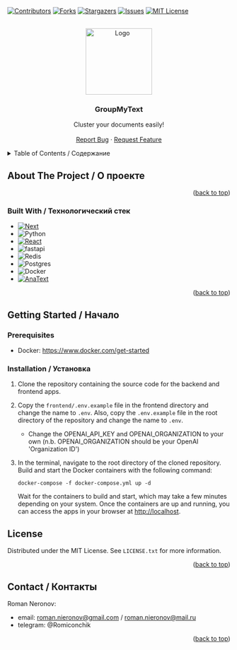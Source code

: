 [![Contributors][contributors-shield]][contributors-url]
[![Forks][forks-shield]][forks-url]
[![Stargazers][stars-shield]][stars-url]
[![Issues][issues-shield]][issues-url]
[![MIT License][license-shield]][license-url]


<!-- PROJECT LOGO -->
<br />
<div align="center">
  <a href="https://github.com/RomiconEZ/README-Template">
    <img src="images/mainlogo.jpg" alt="Logo" width="150" height="150">
  </a>

  <h3 align="center">GroupMyText</h3>

  <p align="center">
    Cluster your documents easily!
    <br />
    <br />
    <a href="https://github.com/RomiconEZ/README-Template/issues">Report Bug</a>
    ·
    <a href="https://github.com/RomiconEZ/README-Template/issues">Request Feature</a>
  </p>
</div>



<!-- TABLE OF CONTENTS -->
<details>
  <summary>Table of Contents / Содержание</summary>
  <ol>
    <li>
      <a href="#about-the-project">About The Project</a>
      <ul>
        <li><a href="#built-with">Built With</a></li>
      </ul>
    </li>
    <li>
      <a href="#getting-started">Getting Started</a>
        <ul>
        <li><a href="#Prerequisites">Prerequisites</a></li>
      </ul>
      <ul>
        <li><a href="#installation">Installation</a></li>
      </ul>
    </li>
    <li><a href="#usage">Usage</a></li>
    <li><a href="#roadmap">Roadmap</a></li>
    <li><a href="#license">License</a></li>
    <li><a href="#contact">Contact</a></li>
  </ol>
</details>



<!-- ABOUT THE PROJECT -->
## About The Project / О проекте

<p align="right">(<a href="#readme-top">back to top</a>)</p>



### Built With / Технологический стек

* [![Next][Next.js]][Next-url]
* ![Python][Python.com]
* [![React][React.js]][React-url]
* ![fastapi][fastapi.com]
* ![Redis][Redis.com]
* ![Postgres][Postgres.com]
* ![Docker][Docker.com]
* [![AnaText][AnaText.github]][AnaText-url]




<p align="right">(<a href="#readme-top">back to top</a>)</p>



<!-- GETTING STARTED -->
## Getting Started / Начало 

### Prerequisites
- Docker: https://www.docker.com/get-started

### Installation / Установка

1. Clone the repository containing the source code for the backend and frontend apps.

2. Copy the `frontend/.env.example` file in the frontend directory and change the name to `.env`. Also, copy the `.env.example` file in the root directory of the repository and change the name to `.env`.
   - Change the OPENAI_API_KEY and OPENAI_ORGANIZATION to your own (n.b. OPENAI_ORGANIZATION should be your OpenAI 'Organization ID')

3. In the terminal, navigate to the root directory of the cloned repository. Build and start the Docker containers with the following command:
   ```
   docker-compose -f docker-compose.yml up -d
   ```
   Wait for the containers to build and start, which may take a few minutes depending on your system. Once the containers are up and running, you can access the apps in your browser at [http://localhost](http://localhost/).


<!-- LICENSE -->
## License

Distributed under the MIT License. See `LICENSE.txt` for more information.

<p align="right">(<a href="#readme-top">back to top</a>)</p>



<!-- CONTACT -->
## Contact / Контакты

Roman Neronov:
* email: roman.nieronov@gmail.com / roman.nieronov@mail.ru
* telegram: @Romiconchik

<p align="right">(<a href="#readme-top">back to top</a>)</p>



<!-- MARKDOWN LINKS & IMAGES -->
<!-- https://www.markdownguide.org/basic-syntax/#reference-style-links -->
[contributors-shield]: https://img.shields.io/github/contributors/RomiconEZ/README-template.svg?style=for-the-badge
[contributors-url]: https://github.com/RomiconEZ/README-template/graphs/contributors
[forks-shield]: https://img.shields.io/github/forks/RomiconEZ/README-template.svg?style=for-the-badge
[forks-url]: https://github.com/RomiconEZ/README-template/network/members
[stars-shield]: https://img.shields.io/github/stars/RomiconEZ/README-template.svg?style=for-the-badge
[stars-url]: https://github.com/RomiconEZ/README-template/stargazers
[issues-shield]: https://img.shields.io/github/issues/RomiconEZ/README-template.svg?style=for-the-badge
[issues-url]: https://github.com/RomiconEZ/README-template/issues
[license-shield]: https://img.shields.io/github/license/RomiconEZ/README-template.svg?style=for-the-badge
[license-url]: https://github.com/RomiconEZ/README-template/blob/master/LICENSE.txt
[product-screenshot]: images/mainlogo.jpg
[Next.js]: https://img.shields.io/badge/next.js-000000?style=for-the-badge&logo=nextdotjs&logoColor=white
[Next-url]: https://nextjs.org/

[React.js]: https://img.shields.io/badge/React-20232A?style=for-the-badge&logo=react&logoColor=61DAFB
[React-url]: https://reactjs.org/

[Python.com]: https://img.shields.io/badge/Python-14354C?style=for-the-badge&logo=python&logoColor=white

[fastapi.com]: https://img.shields.io/badge/FastAPI-005571?style=for-the-badge&logo=fastapi

[Redis.com]: https://img.shields.io/badge/redis-%23DD0031.svg?style=for-the-badge&logo=redis&logoColor=white

[Postgres.com]: https://img.shields.io/badge/postgres-%23316192.svg?style=for-the-badge&logo=postgresql&logoColor=white

[Docker.com]: https://img.shields.io/badge/docker-%230db7ed.svg?style=for-the-badge&logo=docker&logoColor=white

[AnaText.github]: https://img.shields.io/badge/RomiconEZ-AnaText-orange

[AnaText-url]: https://github.com/RomiconEZ/AnaText
